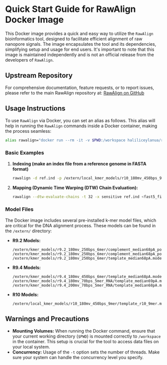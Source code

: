 # Quick Start Guide for RawAlign Docker Image

This Docker image provides a quick and easy way to utilize the `RawAlign` bioinformatics tool, designed to facilitate efficient alignment of raw nanopore signals. The image encapsulates the tool and its dependencies, simplifying setup and usage for end users. It's important to note that this image is maintained independently and is not an official release from the developers of `RawAlign`.

## Upstream Repository

For comprehensive documentation, feature requests, or to report issues, please refer to the main RawAlign repository at:
[RawAlign on GitHub](https://github.com/cmu-safari/RawAlign)

## Usage Instructions

To use `RawAlign` via Docker, you can set an alias as follows. This alias will help in running the `RawAlign` commands inside a Docker container, making the process seamless:

```bash
alias rawalign="docker run --rm -it -v $PWD:/workspace haliliceylanua/rawalign:latest"
```

### Basic Examples

1. **Indexing (make an index file from a reference genome in FASTA format)**
   ```bash
   rawalign -d ref.ind -p /extern/local_kmer_models/r10_180mv_450bps_9mer/template_r10_9mer.model -t 32 reference.fasta
   ```

2. **Mapping (Dynamic Time Warping (DTW) Chain Evaluation):**
   ```bash
   rawalign --dtw-evaluate-chains -t 32 -x sensitive ref.ind <fast5_filename>.fast5 > mapping.paf
   ```

### Model Files

The Docker image includes several pre-installed k-mer model files, which are critical for the DNA alignment process. These models can be found in the `/extern/` directory:

- **R9.2 Models:**
  ```
  /extern/kmer_models/r9.2_180mv_250bps_6mer/complement_median68pA_pop1.model
  /extern/kmer_models/r9.2_180mv_250bps_6mer/complement_median68pA_pop2.model
  /extern/kmer_models/r9.2_180mv_250bps_6mer/template_median68pA.model
  ```

- **R9.4 Models:**
  ```
  /extern/kmer_models/r9.4_180mv_450bps_6mer/template_median68pA.model
  /extern/kmer_models/r9.4_180mv_70bps_5mer_RNA/template_median69pA.model
  /extern/kmer_models/r9.4_200mv_70bps_5mer_RNA/template_median68pA.model
  ```

- **R10 Models:**
  ```
  /extern/local_kmer_models/r10_180mv_450bps_9mer/template_r10_9mer.model
  ```
  
## Warnings and Precautions

- **Mounting Volumes:** When running the Docker command, ensure that your current working directory (`$PWD`) is mounted correctly to `/workspace` in the container. This setup is crucial for the tool to access data files on your local system.
- **Concurrency:** Usage of the `-t` option sets the number of threads. Make sure your system can handle the concurrency level you specify.
